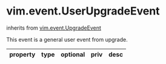 vim.event.UserUpgradeEvent
==========================
inherits from [vim.event.UpgradeEvent](docs/vim.event.UpgradeEvent.md)


This event is a general user event from upgrade.

| property | type | optional | priv | desc |
|:---------|:-----|:---------|:-----|:-----|


